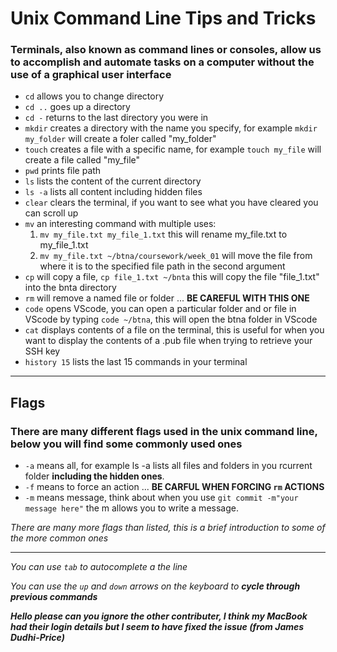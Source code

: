 # Unix Command Line Tips and Tricks
 
 ### Terminals, also known as command lines or consoles, allow us to accomplish and automate tasks on a computer without the use of a graphical user interface

 - `cd` allows you to change directory 
 - `cd ..` goes up a directory
 - `cd -` returns to the last directory you were in 
 - `mkdir` creates a directory with the name you specify, for example `mkdir my_folder` will create a foler called "my_folder"
 - `touch` creates a file with a specific name, for example `touch my_file` will create a file called "my_file"
 - `pwd` prints file path
 - `ls` lists the content of the current directory
 - `ls -a` lists all content including hidden files
 - `clear` clears the terminal, if you want to see what you have cleared you can scroll up
 - `mv` an interesting command with multiple uses: 
    1. `mv my_file.txt my_file_1.txt` this will rename my_file.txt to my_file_1.txt
    2. `mv my_file.txt ~/btna/coursework/week_01` will move the file from where it is to the specified file path in the second argument
 - `cp` will copy a file, `cp file_1.txt ~/bnta` this will copy the file "file_1.txt" into the bnta directory
 - `rm` will remove a named file or folder ... **BE CAREFUL WITH THIS ONE**
  - `code` opens VScode, you can open a particular folder and or file in VScode by typing `code ~/btna`, this will open the btna folder in VScode
  - `cat` displays contents of a file on the terminal, this is useful for when you want to display the contents of a .pub file when trying to retrieve your SSH key
  - `history 15` lists the last 15 commands in your terminal
 ---
 ## Flags
 ### There are many different flags used in the unix command line, below you will find some commonly used ones
 - `-a` means all, for example ls -a lists all files and folders in you rcurrent folder **including the hidden ones**.
 - `-f` means to force an action ... **BE CARFUL WHEN FORCING `rm` ACTIONS**
 - `-m` means message, think about when you use `git commit -m"your message here"` the m allows you to write a message.
 
 *There are many more flags than listed, this is a brief introduction to some of the more common ones*

 ---

 *You can use `tab` to autocomplete a the line*

 *You can use the `up` and `down` arrows on the keyboard to* ***cycle through previous commands***

***Hello please can you ignore the other contributer, I think my MacBook had their login details but I seem to have fixed the issue (from James Dudhi-Price)***